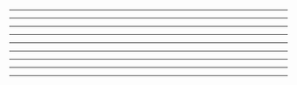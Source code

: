 
-------------------------------------------------------------------------------------------------------------------------------

-------------------------------------------------------------------------------------------------------------------------------

-------------------------------------------------------------------------------------------------------------------------------

-------------------------------------------------------------------------------------------------------------------------------

-------------------------------------------------------------------------------------------------------------------------------

-------------------------------------------------------------------------------------------------------------------------------

-------------------------------------------------------------------------------------------------------------------------------

-------------------------------------------------------------------------------------------------------------------------------

-------------------------------------------------------------------------------------------------------------------------------